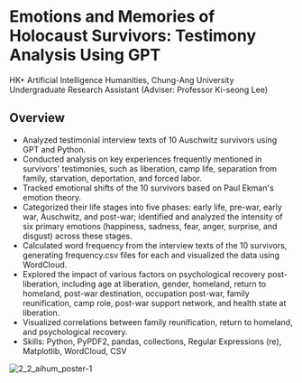 




# Emotions and Memories of Holocaust Survivors: Testimony Analysis Using GPT
HK+ Artificial Intelligence Humanities, Chung-Ang University  
Undergraduate Research Assistant (Adviser: Professor Ki-seong Lee)
 
## Overview
- Analyzed testimonial interview texts of 10 Auschwitz survivors using GPT and Python.
- Conducted analysis on key experiences frequently mentioned in survivors' testimonies, such as liberation, camp life, separation from family, starvation, deportation, and forced labor.
- Tracked emotional shifts of the 10 survivors based on Paul Ekman's emotion theory.
- Categorized their life stages into five phases: early life, pre-war, early war, Auschwitz, and post-war; identified and analyzed the intensity of six primary emotions (happiness, sadness, fear, anger, surprise, and disgust) across these stages.
- Calculated word frequency from the interview texts of the 10 survivors, generating frequency.csv files for each and visualized the data using WordCloud.
- Explored the impact of various factors on psychological recovery post-liberation, including age at liberation, gender, homeland, return to homeland, post-war destination, occupation post-war, family reunification, camp role, post-war support network, and health state at liberation.
- Visualized correlations between family reunification, return to homeland, and psychological recovery.
- Skills: Python, PyPDF2, pandas, collections, Regular Expressions (re), Matplotlib, WordCloud, CSV

![2_2_aihum_poster-1](https://github.com/user-attachments/assets/2396f5ec-fe56-409e-aa41-e6c7506a0570)
